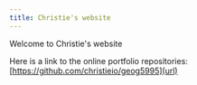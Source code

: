 ```yaml
---
title: Christie's website
---
```


Welcome to Christie's website

Here is a link to the online portfolio repositories:
[https://github.com/christieio/geog5995](url)
